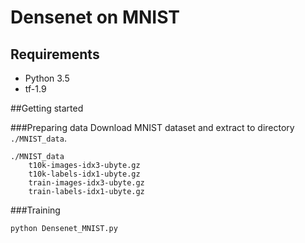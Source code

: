 # Densenet on MNIST

## Requirements

* Python 3.5 
* tf-1.9

##Getting started

###Preparing data
Download MNIST dataset and extract to directory ``` ./MNIST_data```.
```shell
./MNIST_data
    t10k-images-idx3-ubyte.gz
    t10k-labels-idx1-ubyte.gz
    train-images-idx3-ubyte.gz
    train-labels-idx1-ubyte.gz
```

###Training

```shell
python Densenet_MNIST.py
```